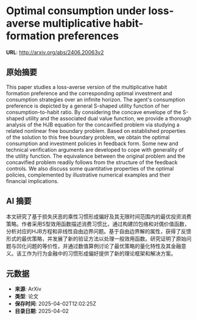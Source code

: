 # Optimal consumption under loss-averse multiplicative habit-formation preferences

**URL**: http://arxiv.org/abs/2406.20063v2

## 原始摘要

This paper studies a loss-averse version of the multiplicative habit
formation preference and the corresponding optimal investment and consumption
strategies over an infinite horizon. The agent's consumption preference is
depicted by a general S-shaped utility function of her consumption-to-habit
ratio. By considering the concave envelope of the S-shaped utility and the
associated dual value function, we provide a thorough analysis of the HJB
equation for the concavified problem via studying a related nonlinear free
boundary problem. Based on established properties of the solution to this free
boundary problem, we obtain the optimal consumption and investment policies in
feedback form. Some new and technical verification arguments are developed to
cope with generality of the utility function. The equivalence between the
original problem and the concavified problem readily follows from the structure
of the feedback controls. We also discuss some quantitative properties of the
optimal policies, complemented by illustrative numerical examples and their
financial implications.


## AI 摘要

本文研究了基于损失厌恶的乘性习惯形成偏好及其无限时间范围内的最优投资消费策略。作者采用S型效用函数描述消费习惯比，通过构建凹包络和对偶价值函数，分析对应的HJB方程和非线性自由边界问题。基于自由边界解的属性，获得了反馈形式的最优策略，并发展了新的验证方法以处理一般效用函数。研究证明了原始问题与凹化问题的等价性，并通过数值算例讨论了最优策略的量化特性及其金融意义。该工作为行为金融中的习惯形成偏好提供了新的理论框架和解决方案。

## 元数据

- **来源**: ArXiv
- **类型**: 论文
- **保存时间**: 2025-04-02T12:02:25Z
- **目录日期**: 2025-04-02
